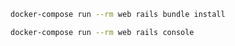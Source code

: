 ```bash
docker-compose run --rm web rails bundle install
```

```bash
docker-compose run --rm web rails console
```